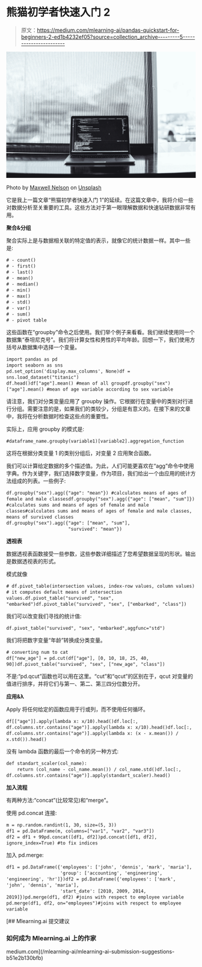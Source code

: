 # 熊猫初学者快速入门 2

> 原文：<https://medium.com/mlearning-ai/pandas-quickstart-for-beginners-2-ed1b4232ef05?source=collection_archive---------5----------------------->

![](img/ae5aaed8c32b5b8361b91112f43f2989.png)

Photo by [Maxwell Nelson](https://unsplash.com/@maxcodes?utm_source=medium&utm_medium=referral) on [Unsplash](https://unsplash.com?utm_source=medium&utm_medium=referral)

它是我上一篇文章“熊猫初学者快速入门 1”的延续。在这篇文章中，我将介绍一些对数据分析至关重要的工具。这些方法对于第一眼理解数据和快速钻研数据非常有用。

**聚合&分组**

聚合实际上是与数据相关联的特定值的表示，就像它的统计数据一样。其中一些是:

```
# - count()
# - first()
# - last()
# - mean()
# - median()
# - min()
# - max()
# - std()
# - var()
# - sum()
# - pivot table
```

这些函数在“groupby”命令之后使用。我们举个例子来看看。我们继续使用同一个数据集“泰坦尼克号”。我们将计算女性和男性的平均年龄。回想一下，我们使用方括号从数据集中选择一个变量。

```
import pandas as pd
import seaborn as sns
pd.set_option('display.max_columns', None)df = sns.load_dataset("titanic")
df.head()df["age"].mean() #mean of all groupdf.groupby("sex")["age"].mean() #mean of age variable according to sex variable
```

请注意，我们对分类变量应用了 groupby 操作。它根据行在变量中的类别对行进行分组。需要注意的是，如果我们的类较少，分组是有意义的。在接下来的文章中，我将在分析数据时检查这些点的重要性。

实际上，应用 groupby 的模式是:

```
#dataframe_name.groupby(variable1)[variable2].aggregation_function
```

这将在根据分类变量 1 的类别分组后，对变量 2 应用聚合函数。

我们可以计算给定数据的多个描述值。为此，人们可能更喜欢在“agg”命令中使用字典。作为关键字，我们选择数字变量，作为项目，我们给出一个由应用的统计方法组成的列表。一些例子:

```
df.groupby("sex").agg({"age": "mean"}) #calculates means of ages of female and male classesdf.groupby("sex").agg({"age": ["mean", "sum"]}) #calculates sums and means of ages of female and male classes#calculates sums and means of ages of female and male classes, means of survived classes
df.groupby("sex").agg({"age": ["mean", "sum"],
                       "survived": "mean"})
```

**透视表**

数据透视表函数接受一些参数，这些参数详细描述了您希望数据呈现的形状。输出是数据透视表的形式。

模式就像

```
# df.pivot_table(intersection values, index-row values, column values)
# it computes default means of intersection values.df.pivot_table("survived", "sex", "embarked")df.pivot_table("survived", "sex", ["embarked", "class"])
```

我们可以改变我们寻找的统计值:

```
df.pivot_table("survived", "sex", "embarked",aggfunc="std")
```

我们将把数字变量“年龄”转换成分类变量。

```
# converting num to cat
df["new_age"] = pd.cut(df["age"], [0, 10, 18, 25, 40, 90])df.pivot_table("survived", "sex", ["new_age", "class"])
```

不是:“pd.qcut”函数也可以用在这里。“cut”和“qcut”的区别在于，qcut 对变量的值进行排序，并将它们与第一、第二、第三四分位数分开。

**应用&λ**

Apply 将任何给定的函数应用于行或列，而不使用任何循环。

```
df[["age"]].apply(lambda x: x/10).head()df.loc[:, df.columns.str.contains("age")].apply(lambda x: x/10).head()df.loc[:, df.columns.str.contains("age")].apply(lambda x: (x - x.mean()) / x.std()).head()
```

没有 lambda 函数的最后一个命令的另一种方式:

```
def standart_scaler(col_name):
    return (col_name - col_name.mean()) / col_name.std()df.loc[:, df.columns.str.contains("age")].apply(standart_scaler).head()
```

**加入流程**

有两种方法:“concat”(比较常见)和“merge”。

使用 pd.concat 连接:

```
m = np.random.randint(1, 30, size=(5, 3))
df1 = pd.DataFrame(m, columns=["var1", "var2", "var3"])
df2 = df1 + 99pd.concat([df1, df2])pd.concat([df1, df2], ignore_index=True) #to fix indices
```

加入 pd.merge:

```
df1 = pd.DataFrame({'employees': ['john', 'dennis', 'mark', 'maria'],
                    'group': ['accounting', 'engineering', 'engineering', 'hr']})df2 = pd.DataFrame({'employees': ['mark', 'john', 'dennis', 'maria'],
                    'start_date': [2010, 2009, 2014, 2019]})pd.merge(df1, df2) #joins with respect to employee variable
pd.merge(df1, df2, on="employees")#joins with respect to employee variable
```

[](/mlearning-ai/mlearning-ai-submission-suggestions-b51e2b130bfb) [## Mlearning.ai 提交建议

### 如何成为 Mlearning.ai 上的作家

medium.com](/mlearning-ai/mlearning-ai-submission-suggestions-b51e2b130bfb)